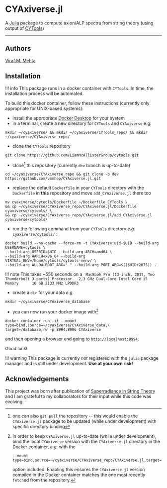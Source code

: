 # CYAxiverse.jl

A [Julia](https://julialang.org) package to compute axion/ALP spectra from string theory (using output of [CYTools](https://cytools.liammcallistergroup.com/))

---

## Authors
[Viraf M. Mehta](https://inspirehep.net/authors/1228975)

## Installation
!!! info
    This package runs in a docker container with `CYTools`.  In time, the installation process will be automated.

To build this docker container, follow these instructions (currently only appropriate for UNIX-based systems):
    
- install the appropriate [Docker Desktop](https://docs.docker.com/desktop/) for your system
- in a terminal, create a new directory for `CYTools` and `CYAxiverse` e.g.
```
mkdir ~/cyaxiverse/ && mkdir ~/cyaxiverse/CYTools_repo/ && mkdir ~/cyaxiverse/CYAxiverse_repo/
```
- clone the `CYTools` repository
```
git clone https://github.com/LiamMcAllisterGroup/cytools.git
```
- clone[^1] this repository (currently `dev` branch is up-to-date)

[^1]: one can also `git pull` the repository -- this would enable the `CYAxiverse.jl` package to be updated (while under development) with specific directory binding
```
cd ~/cyaxiverse/CYAxiverse_repo && git clone -b dev https://github.com/vmmhep/CYAxiverse.jl.git
```
- replace the default `Dockerfile` in your `CYTools` directory with the `Dockerfile` in **this** repository and move `add_CYAxiverse.jl` there too
```
mv cyaxiverse/cytools/Dockerfile ~/Dockerfile_CYTools \ 
&& cp ~/cyaxiverse/CYAxiverse_repo/CYAxiverse.jl/Dockerfile cyaxiverse/cytools/ \ 
&& cp ~/cyaxiverse/CYAxiverse_repo/CYAxiverse.jl/add_CYAxiverse.jl cyaxiverse/cytools/
```
- run the following command from your `CYTools` directory _e.g._ `cyaxiverse/cytools/` :
```
docker build --no-cache --force-rm -t CYAxiverse:uid-$UID --build-arg USERNAME=cytools \ 
--build-arg USERID=$UID --build-arg ARCH=amd64 \
--build-arg AARCH=x86_64 --build-arg VIRTUAL_ENV=/home/cytools/cytools-venv/ \ 
--build-arg ALLOW_ROOT_ARG=" " --build-arg PORT_ARG=$(($UID+2875)) .
```
!!! note 
    This takes ~550 seconds on a
    ``` 
    MacBook Pro (13-inch, 2017, Two Thunderbolt 3 ports)
    Processor   2,3 GHz Dual-Core Intel Core i5
    Memory      16 GB 2133 MHz LPDDR3
    ```
- create a `dir` for your data _e.g._
```
mkdir ~/cyaxiverse/CYAxiverse_database
```
- you can now run your docker image with[^2]

[^2]: 
    in order to keep `CYAxiverse.jl` up-to-date (while under development), bind the local `CYAxiverse` version with the `CYAxiverse.jl` directory in the Docker container, _e.g._ with the
    ```
    --mount type=bind,source=~/cyaxiverse/CYAxiverse_repo/CYAxiverse.jl,target=/opt/CYAxiverse,readonly`
    ```
     option included.  Enabling this ensures the `CYAxiverse.jl` version compiled in the Docker container matches the one most recently `fetch`ed from the repository.

```
docker container run -it --mount type=bind,source=~/cyaxiverse/CYAxiverse_data,\
target=/database,rw -p 8994:8996 CYAxiverse
```
and then opening a browser and going to [`http://localhost:8994`](http://localhost:8994).

Good luck!

!!! warning
    This package is currently _not_ registered with the `julia` package manager and is still under development.  **Use at your own risk!**

## Acknowledgements
This project was born after publication of [Superradiance in String Theory](https://iopscience.iop.org/article/10.1088/1475-7516/2021/07/033) and I am grateful to my collaborators for their input while this code was evolving.
